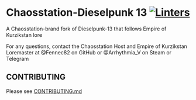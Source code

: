 # Chaosstation-Dieselpunk 13 [![Linters](https://github.com/Fennec82/Dieselpunk-13_Redux/actions/workflows/super-linter.yml/badge.svg?branch=master)](https://github.com/Fennec82/Dieselpunk-13_Redux/actions/workflows/super-linter.yml)

A Chaosstation-brand fork of Dieselpunk-13 that follows Empire of Kurzikstan lore

For any questions, contact the Chaosstation Host and Empire of Kurzikstan Loremaster at @Fennec82 on GitHub or @Arrhythmia_V on Steam or Telegram 

## CONTRIBUTING

Please see [CONTRIBUTING.md](CONTRIBUTING.md)